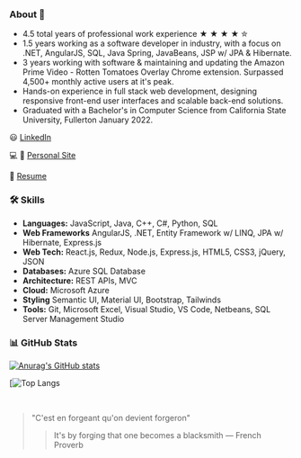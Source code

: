 ### About 👋
- 4.5 total years of professional work experience ★ ★ ★ ★ ✮
- 1.5 years working as a software developer in industry, with a focus on .NET, AngularJS, SQL, Java Spring, JavaBeans, JSP w/ JPA & Hibernate.
- 3 years working with software & maintaining and updating the Amazon Prime Video - Rotten Tomatoes Overlay Chrome extension. Surpassed 4,500+ monthly active users at it's peak.
- Hands-on experience in full stack web development, designing responsive front-end user interfaces and scalable back-end solutions.
- Graduated with a Bachelor's in Computer Science from California State University, Fullerton January 2022.

:smiley: [LinkedIn](https://www.linkedin.com/in/ernesto-hooghkirk/)

:computer: :iphone: [Personal Site](https://ernesto-h.dev/)

:bookmark_tabs: [Resume](https://drive.google.com/file/d/1qi_EwOdwmaHG4CFaZEuapgx9OUED72dN/view?usp=sharing)

### 🛠 Skills
- **Languages:** JavaScript, Java, C++, C#, Python, SQL
- **Web Frameworks** AngularJS, .NET, Entity Framework w/ LINQ, JPA w/ Hibernate, Express.js
- **Web Tech:** React.js, Redux, Node.js, Express.js, HTML5, CSS3, jQuery, JSON
- **Databases:** Azure SQL Database
- **Architecture:** REST APIs, MVC
- **Cloud:** Microsoft Azure 
- **Styling** Semantic UI, Material UI, Bootstrap, Tailwinds
- **Tools:** Git, Microsoft Excel, Visual Studio, VS Code, Netbeans, SQL Server Management Studio

### 📊 GitHub Stats
[![Anurag's GitHub stats](https://github-readme-stats.vercel.app/api?username=ernestohkirk&show_icons=true&theme=swift)](https://github.com/anuraghazra/github-readme-stats)

[![Top Langs](https://github-readme-stats.vercel.app/api/top-langs/?username=ernestohkirk&layout=compact&theme=tokyonight)

<br/>

> "C'est en forgeant qu'on devient forgeron"
> > It's by forging that one becomes a blacksmith
― French Proverb
